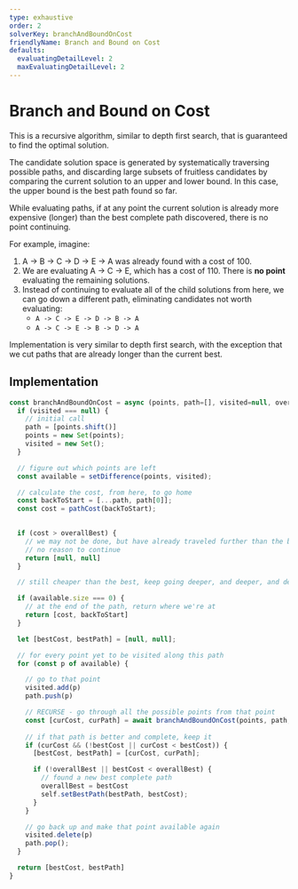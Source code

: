 ```yaml
---
type: exhaustive
order: 2
solverKey: branchAndBoundOnCost
friendlyName: Branch and Bound on Cost
defaults:
  evaluatingDetailLevel: 2
  maxEvaluatingDetailLevel: 2
---
```



# Branch and Bound on Cost

This is a recursive algorithm, similar to depth first search, that is guaranteed to find the optimal solution.

The candidate solution space is generated by systematically traversing possible paths, and discarding large subsets of fruitless candidates by comparing the current solution to an upper and lower bound. In this case, the upper bound is the best path found so far.

While evaluating paths, if at any point the current solution is already more expensive (longer) than the best complete path discovered, there is no point continuing.

For example, imagine:

  1. A -> B -> C -> D -> E -> A was already found with a cost of 100.
  2. We are evaluating A -> C -> E, which has a cost of 110. There is **no point** evaluating the remaining solutions.
  3. Instead of continuing to evaluate all of the child solutions from here, we can go down a different path, eliminating candidates not worth evaluating:
      - ```A -> C -> E -> D -> B -> A```
      - ```A -> C -> E -> B -> D -> A```


Implementation is very similar to depth first search, with the exception that we cut paths that are already longer than the current best.


## Implementation

```javascript
const branchAndBoundOnCost = async (points, path=[], visited=null, overallBest=Infinity) => {
  if (visited === null) {
    // initial call
    path = [points.shift()]
    points = new Set(points);
    visited = new Set();
  }

  // figure out which points are left
  const available = setDifference(points, visited);

  // calculate the cost, from here, to go home
  const backToStart = [...path, path[0]];
  const cost = pathCost(backToStart);
  

  if (cost > overallBest) {
    // we may not be done, but have already traveled further than the best path
    // no reason to continue
    return [null, null]
  }

  // still cheaper than the best, keep going deeper, and deeper, and deeper...

  if (available.size === 0) {
    // at the end of the path, return where we're at
    return [cost, backToStart] 
  }

  let [bestCost, bestPath] = [null, null];

  // for every point yet to be visited along this path
  for (const p of available) {

    // go to that point
    visited.add(p)
    path.push(p)

    // RECURSE - go through all the possible points from that point
    const [curCost, curPath] = await branchAndBoundOnCost(points, path, visited, overallBest);
    
    // if that path is better and complete, keep it
    if (curCost && (!bestCost || curCost < bestCost)) {
      [bestCost, bestPath] = [curCost, curPath];

      if (!overallBest || bestCost < overallBest) {
        // found a new best complete path
        overallBest = bestCost
        self.setBestPath(bestPath, bestCost);
      }
    }

    // go back up and make that point available again
    visited.delete(p)
    path.pop();
  }

  return [bestCost, bestPath]
}
```
